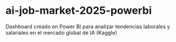 # ai-job-market-2025-powerbi
Dashboard creado en Power BI para analizar tendencias laborales y salariales en el mercado global de IA (Kaggle)
